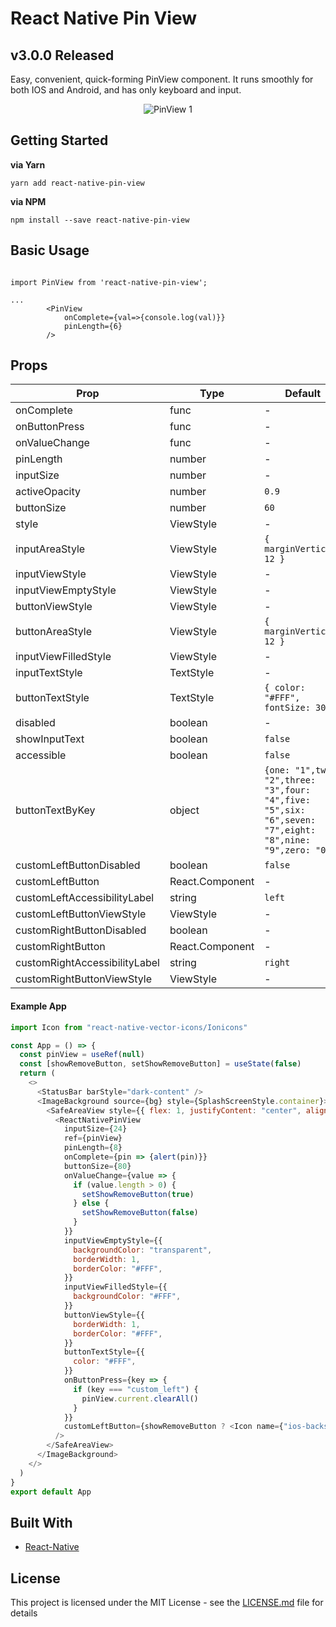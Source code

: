 # React Native Pin View

## v3.0.0 Released

Easy, convenient, quick-forming PinView component. It runs smoothly for both IOS and Android, and has only keyboard and input.

<p align='center'><img src='https://taluttasgiran.com.tr/assets/demo-of-pinview.gif' alt='PinView 1'></p>

## Getting Started

**via Yarn**

```
yarn add react-native-pin-view
```

**via NPM**

```
npm install --save react-native-pin-view
```

## Basic Usage

```

import PinView from 'react-native-pin-view';

...
        <PinView
            onComplete={val=>{console.log(val)}}
            pinLength={6}
        />
```

## Props

| Prop                          | Type              | Default                                                                                                |  Required  |
| ----------------------------- | ----------------- | ------------------------------------------------------------------------------------------------------ | ---------- |
|onComplete                     |func               |-                                                                                                       | **Yes**    |
|onButtonPress                  |func               |-                                                                                                       | No         |
|onValueChange                  |func               |-                                                                                                       | No         |
|pinLength                      |number             |-                                                                                                       | **Yes**    |
|inputSize                      |number             |-                                                                                                       | No         |
|activeOpacity                  |number             |`0.9`                                                                                                   | No         |
|buttonSize                     |number             |`60`                                                                                                    | No         |
|style                          |ViewStyle          |-                                                                                                       | No         |
|inputAreaStyle                 |ViewStyle          |`{ marginVertical: 12 }`                                                                                | No         |
|inputViewStyle                 |ViewStyle          |-                                                                                                       | No         |
|inputViewEmptyStyle            |ViewStyle          |-                                                                                                       | No         |
|buttonViewStyle                |ViewStyle          |-                                                                                                       | No         |
|buttonAreaStyle                |ViewStyle          |`{ marginVertical: 12 }`                                                                                | No         |
|inputViewFilledStyle           |ViewStyle          |-                                                                                                       | No         |
|inputTextStyle                 |TextStyle          |-                                                                                                       | No         |
|buttonTextStyle                |TextStyle          |`{ color: "#FFF", fontSize: 30 }`                                                                       | No         |
|disabled                       |boolean            |-                                                                                                       | No         |
|showInputText                  |boolean            |`false`                                                                                                 | No         |
|accessible                     |boolean            |`false`                                                                                                 | No         |
|buttonTextByKey                |object             |`{one: "1",two: "2",three: "3",four: "4",five: "5",six: "6",seven: "7",eight: "8",nine: "9",zero: "0",}`| No         |
|customLeftButtonDisabled       |boolean            |`false`                                                                                                 | No         |
|customLeftButton               |React.Component    |-                                                                                                       | No         |
|customLeftAccessibilityLabel   |string             |`left`                                                                                                  | No         |
|customLeftButtonViewStyle      |ViewStyle          |-                                                                                                       | No         |
|customRightButtonDisabled      |boolean            |-                                                                                                       | No         |
|customRightButton              |React.Component    |-                                                                                                       | No         |
|customRightAccessibilityLabel  |string             |`right`                                                                                                 | No         |
|customRightButtonViewStyle     |ViewStyle          |-                                                                                                       | No         |

#### Example App

```javascript
import Icon from "react-native-vector-icons/Ionicons"

const App = () => {
  const pinView = useRef(null)
  const [showRemoveButton, setShowRemoveButton] = useState(false)
  return (
    <>
      <StatusBar barStyle="dark-content" />
      <ImageBackground source={bg} style={SplashScreenStyle.container}>
        <SafeAreaView style={{ flex: 1, justifyContent: "center", alignItems: "center" }}>
          <ReactNativePinView
            inputSize={24}
            ref={pinView}
            pinLength={8}
            onComplete={pin => {alert(pin)}}
            buttonSize={80}
            onValueChange={value => {
              if (value.length > 0) {
                setShowRemoveButton(true)
              } else {
                setShowRemoveButton(false)
              }
            }}
            inputViewEmptyStyle={{
              backgroundColor: "transparent",
              borderWidth: 1,
              borderColor: "#FFF",
            }}
            inputViewFilledStyle={{
              backgroundColor: "#FFF",
            }}
            buttonViewStyle={{
              borderWidth: 1,
              borderColor: "#FFF",
            }}
            buttonTextStyle={{
              color: "#FFF",
            }}
            onButtonPress={key => {
              if (key === "custom_left") {
                pinView.current.clearAll()
              }
            }}
            customLeftButton={showRemoveButton ? <Icon name={"ios-backspace"} size={36} color={"#FFF"} /> : undefined}
          />
        </SafeAreaView>
      </ImageBackground>
    </>
  )
}
export default App
```
## Built With
* [React-Native](https://facebook.github.io/react-native/)

## License

This project is licensed under the MIT License - see the [LICENSE.md](LICENSE.md) file for details
